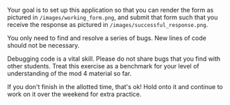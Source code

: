 Your goal is to set up this application so that you can render the form as pictured in `/images/working_form.png`, and submit that form such that you receive the response as pictured in `/images/successful_response.png`.

You only need to find and resolve a series of bugs.  New lines of code should not be necessary.

Debugging code is a vital skill.  Please do not share bugs that you find with other students.  Treat this exercise as a benchmark for your level of understanding of the mod 4 material so far.

If you don't finish in the allotted time, that's ok!  Hold onto it and continue to work on it over the weekend for extra practice.